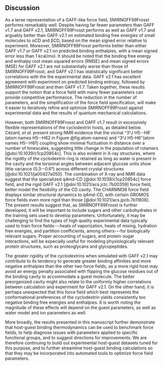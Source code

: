 ## Discussion

As a terse representation of a GAFF-like force field, SMIRNOFF99Frosst performs remarkably well. 
Despite having far fewer parameters than GAFF v1.7 and GAFF v2.1, SMIRNOFF99Frosst performs as well as GAFF v1.7 and arguably better than GAFF v2.1 on estimated binding free energies of small molecules to αCD and βCD, based on the mean signed error relative to experiment.
Moreover, SMIRNOFF99Frosst performs better than either GAFF v1.7 or GAFF v2.1 on predicted binding enthalpies, with a mean signed error less than 1 kcal/mol.
It should be noted that the binding free energy and enthalpy root mean squared errors (RMSE) and mean signed errors (MSE) for GAFF v2.1 are not substantially worse than those of SMIRNOFF99Frosst, and GAFF v2.1 has statistically significant better correlations with the the experimental data.
GAFF v2.1 has excellent agreement with experiment on predicted binding entropy, followed by SMIRNOFF99Frosst and then GAFF v1.7.
Taken together, these results support the notion that a force field with many fewer parameters can provide competitive performance.
The reduction in the number of parameters, and the simplification of the force field specification, will make it easier to iteratively refine and optimize SMIRNOFF99Frosst against experimental data and the results of quantum mechanical calculations.

However, both SMIRNOFF99Frosst and GAFF v1.7 result in excessively flexible representations of the cyclodextrin hosts, as detailed below.
Cézard, *et al.* present strong NMR evidence that the vicinal ^3^J H5--H6′ (atom names H5--H62 in Figure @fig:atom-names) and ^3^J H5-H6″(atom names H5--H61) coupling show minimal fluctuation in distance over a number of timescales, suggesting little change in the population of rotamers [@doi:10.1039/c1cp20854c].
This is also evident in X-ray structures, where the rigidity of the cyclodextrin ring is retained as long as water is present in the cavity and the torsional angles between adjacent glucose units show little variance (0.3--0.6°) across different crystal structures [@doi:10.1021/ja00427a050].
The combination of X-ray and NMR data suggest that the specialized q4md-CD [@doi:10.1039/c1cp20854c] force field, and the rigid GAFF v2.1 [@doi:10.1021/acs.jctc.7b00359] force field, better model the flexibility of the CD cavity.
The CHARMM36 force field displays similar structural dynamics to q4md-CD, with certain GROMOS force fields even more rigid than those [@doi:10.1021/acs.jpcb.7b11808].
The present results suggest that, as SMIRNOFF99Frosst is further developed, it will be important to include sugars and other carbohydrates in the training sets used to develop parameters.
Unfortunately, it may be challenging to find the types of high quality experimental data typically used to train force fields---heats of vaporization, heats of mixing, hydration free energies, and partition coefficients, among others---for biologically relevant sugars.
Proper accounting of sugars, and protein-sugar interactions, will be especially useful for modeling physiologically relevant protein structures, such as proteoglycans and glycopeptides.

The greater rigidity of the cyclodextrins when simulated with GAFF v2.1 may contribute to its tendency to generate greater binding affinities and more negative enthalpies than the other two force fields, as a more rigid host may avoid an energy penalty associated with flipping the glucose residues out of the binding cavity to accommodate a guest molecule.
The better preorganized cavity might also relate to the uniformly higher correlations between calculation and experiment for GAFF v2.1.
On the other hand, it is perhaps unexpected that this force field which best represents the conformational preferences of the cyclodextrin yields consistently too negative binding free energies and enthalpies.
It is worth noting the magnitude of these effects will depend on the guest parameters, as well as water model and ion parameters as well.

More broadly, the results presented in this manuscript further demonstrate that host-guest binding thermodynamics can be used to benchmark force fields, to help diagnose issues with parameters applied to specific functional groups, and to suggest directions for improvements. 
We are therefore continuing to build out experimental host-guest datasets tuned for this purpose, and to further streamline host-guest binding calculations so that they may be incorporated into automated tools to optimize force field parameters.